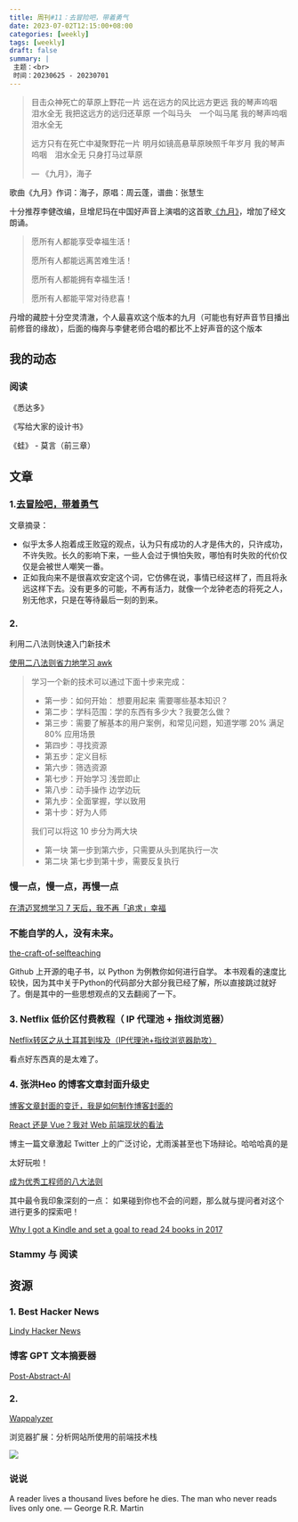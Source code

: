 ```yaml
---
title: 周刊#11：去冒险吧，带着勇气
date: 2023-07-02T12:15:00+08:00
categories: [weekly]
tags: [weekly]
draft: false
summary: |
 主题：<br>
 时间：20230625 - 20230701
---
```


> 目击众神死亡的草原上野花一片
> 远在远方的风比远方更远
> 我的琴声呜咽　泪水全无
> 我把这远方的远归还草原
> 一个叫马头　一个叫马尾
> 我的琴声呜咽　泪水全无
>
> 
>
> 远方只有在死亡中凝聚野花一片
> 明月如镜高悬草原映照千年岁月
> 我的琴声呜咽　泪水全无
> 只身打马过草原
>
> — 《九月》，海子



歌曲《九月》作词：海子，原唱：周云蓬，谱曲：张慧生

十分推荐李健改编，旦增尼玛在中国好声音上演唱的这首歌[《九月》](https://www.youtube.com/watch?v=YDdhLV6EeJs)，增加了经文朗诵。



>愿所有人都能享受幸福生活！
>
>愿所有人都能远离苦难生活！
>
>愿所有人都能拥有幸福生活！
>
>愿所有人都能平常对待悲喜！



丹增的藏腔十分空灵清澈，个人最喜欢这个版本的九月（可能也有好声音节目播出前修音的缘故），后面的梅奔与李健老师合唱的都比不上好声音的这个版本



## 我的动态

### 阅读

《悉达多》

《写给大家的设计书》

《蛙》 - 莫言（前三章）

## 文章

### 1.[去冒险吧，带着勇气](https://subnooc.com/posts/take-risks-with-courage)

文章摘录：

- 似乎太多人抱着成王败寇的观点，认为只有成功的人才是伟大的，只许成功，不许失败。长久的影响下来，一些人会过于惧怕失败，哪怕有时失败的代价仅仅是会被世人嘲笑一番。
- 正如我向来不是很喜欢安定这个词，它仿佛在说，事情已经这样了，而且将永远这样下去。没有更多的可能，不再有活力，就像一个龙钟老态的将死之人，别无他求，只是在等待最后一刻的到来。

### 2.

利用二八法则快速入门新技术

[使用二八法则省力地学习 awk](https://vim0.com/post/awk/)



>学习一个新的技术可以通过下面十步来完成：
>
>- 第一步：如何开始： 想要用起来 需要哪些基本知识？
>- 第二步：学科范围：学的东西有多少大？我要怎么做？
>- 第三步：需要了解基本的用户案例，和常见问题，知道学哪 20% 满足 80% 应用场景
>- 第四步：寻找资源
>- 第五步：定义目标
>- 第六步：筛选资源
>- 第七步：开始学习 浅尝即止
>- 第八步：动手操作 边学边玩
>- 第九步：全面掌握，学以致用
>- 第十步：好为人师
>
>我们可以将这 10 步分为两大块
>
>- 第一块 第一步到第六步，只需要从头到尾执行一次
>- 第二块 第七步到第十步，需要反复执行





### 慢一点，慢一点，再慢一点

[在清迈冥想学习 7 天后，我不再「追求」幸福](https://lutaonan.com/blog/7-days-meditation/)

### 不能自学的人，没有未来。

[the-craft-of-selfteaching](https://github.com/selfteaching/the-craft-of-selfteaching/tree/master#the-craft-of-selfteaching)

Github 上开源的电子书，以 Python 为例教你如何进行自学。 本书观看的速度比较快，因为其中关于Python的代码部分大部分我已经了解，所以直接跳过就好了。倒是其中的一些思想观点的又去翻阅了一下。

### 3. Netflix 低价区付费教程（ IP 代理池 + 指纹浏览器）

[Netflix转区之从土耳其到埃及（IP代理池+指纹浏览器助攻）](https://www.typemylife.com/change-netflix-region-from-turkey-to-egypt/)

看点好东西真的是太难了。

### 4. 张洪Heo 的博客文章封面升级史

[博客文章封面的变迁，我是如何制作博客封面的](https://blog.zhheo.com/p/463d306b.html)



[React 还是 Vue？我对 Web 前端现状的看法](https://cali.so/blog/react-or-vue-my-take-on-web-dev)

博主一篇文章激起 Twitter 上的广泛讨论，尤雨溪甚至也下场辩论。哈哈哈真的是

太好玩啦！

[成为优秀工程师的八大法则](https://cali.so/blog/8-laws-to-a-successful-engineer)

其中最令我印象深刻的一点： 如果碰到你也不会的问题，那么就与提问者对这个进行更多的探索吧！



[Why I got a Kindle and set a goal to read 24 books in 2017](https://paulstamatiou.com/reading-more-kindle-oasis/)

### Stammy 与 阅读

## 资源

### 1. Best Hacker News

[Lindy Hacker News](https://hn.lindylearn.io) 

### 博客 GPT 文本摘要器

[Post-Abstract-AI](https://github.com/zhheo/Post-Abstract-AI) 

### 2.

[Wappalyzer](https://www.wappalyzer.com/)

浏览器扩展：分析网站所使用的前端技术栈

<img src="https://raw.githubusercontent.com/huyixi/Pics/main/20230702122010.png"/>



### 说说

A reader lives a thousand lives before he dies. The man who never reads lives only one.  — George R.R. Martin

